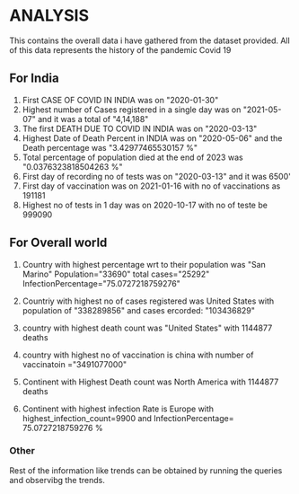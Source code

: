 # ANALYSIS
This contains the overall data i have gathered from the dataset provided.
All of this data represents the history of the pandemic Covid 19

## For India
1. First CASE OF COVID IN INDIA was on "2020-01-30"
2. Highest number of Cases registered in a single day was on "2021-05-07" and it was a total of "4,14,188"
3. The first DEATH DUE TO COVID IN INDIA was on "2020-03-13"
4. Highest Date of Death Percent in INDIA was on "2020-05-06" and the Death percentage was "3.42977465530157 %"
5. Total percentage of population died at the end of 2023 was "0.0376323818504263 %"
6. First day of recording no of tests was on "2020-03-13" and it was 6500'
7. First day of vaccination was on 2021-01-16 with no of vaccinations as 191181
8. Highest no of tests in 1 day was on 2020-10-17 with no of teste be 999090



## For Overall world

1. Country with highest percentage wrt to their population was "San Marino" Population="33690"	total cases="25292"	    InfectionPercentage="75.0727218759276"
2. Countriy with highest no of cases registered was United States	with population of "338289856" and cases ercorded: "103436829"
3. country with highest death count was "United States" with 1144877 deaths
4. country with highest no of vaccination is china with number of vaccinatoin  ="3491077000"

5. Continent with Highest Death count was North America	with 1144877 deaths
6. Continent with highest infection Rate is Europe with	highest_infection_count=9900 and InfectionPercentage= 75.0727218759276 %

### Other
Rest of the information like trends can be obtained by running the queries and observibg the trends. 